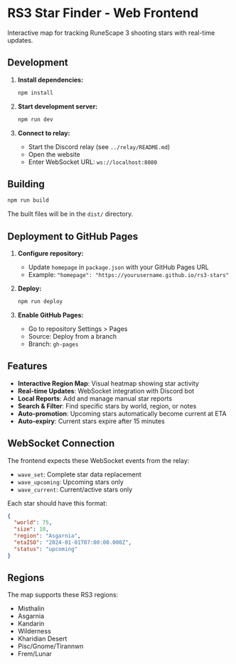 # RS3 Star Finder - Web Frontend

Interactive map for tracking RuneScape 3 shooting stars with real-time updates.

## Development

1. **Install dependencies:**
   ```bash
   npm install
   ```

2. **Start development server:**
   ```bash
   npm run dev
   ```

3. **Connect to relay:**
   - Start the Discord relay (see `../relay/README.md`)
   - Open the website
   - Enter WebSocket URL: `ws://localhost:8080`

## Building

```bash
npm run build
```

The built files will be in the `dist/` directory.

## Deployment to GitHub Pages

1. **Configure repository:**
   - Update `homepage` in `package.json` with your GitHub Pages URL
   - Example: `"homepage": "https://yourusername.github.io/rs3-stars"`

2. **Deploy:**
   ```bash
   npm run deploy
   ```

3. **Enable GitHub Pages:**
   - Go to repository Settings > Pages
   - Source: Deploy from a branch
   - Branch: `gh-pages`

## Features

- **Interactive Region Map**: Visual heatmap showing star activity
- **Real-time Updates**: WebSocket integration with Discord bot
- **Local Reports**: Add and manage manual star reports
- **Search & Filter**: Find specific stars by world, region, or notes
- **Auto-promotion**: Upcoming stars automatically become current at ETA
- **Auto-expiry**: Current stars expire after 15 minutes

## WebSocket Connection

The frontend expects these WebSocket events from the relay:

- `wave_set`: Complete star data replacement
- `wave_upcoming`: Upcoming stars only  
- `wave_current`: Current/active stars only

Each star should have this format:
```json
{
  "world": 75,
  "size": 10, 
  "region": "Asgarnia",
  "etaISO": "2024-01-01T07:00:00.000Z",
  "status": "upcoming"
}
```

## Regions

The map supports these RS3 regions:
- Misthalin
- Asgarnia  
- Kandarin
- Wilderness
- Kharidian Desert
- Pisc/Gnome/Tirannwn
- Frem/Lunar
